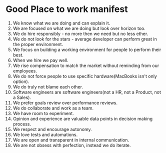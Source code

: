 # Good Place to work manifest

01. We know what we are doing and can explain it.
02. We are focused on what we are doing but look over horizon too.
03. We do hire responsibly - no more then we need but no less ether.
04. We do not look for the stars - average developer can perform great in the proper environment.
05. We focus on building a working environment for people to perform their best.
06. When we hire we pay well.
07. We rise compensation to match the market without reminding from our employees.
08. We do not force people to use specific hardware(MacBooks isn't only option).
09. We do truly not blame each other.  
10. Software engineers are software engineers(not a HR, not a Product, not a Sales).
11. We prefer goals review over performance reviews.
12. We do collaborate and work as a team.
13. We have room to experiment.
14. Opinion and experience are valuable data points in decision making process.
15. We respect and encourage autonomy.
16. We love tests and automations.
17. We are open and transparent in internal communication.
18. We are not obsess with perfection, instead we do iterate.
 